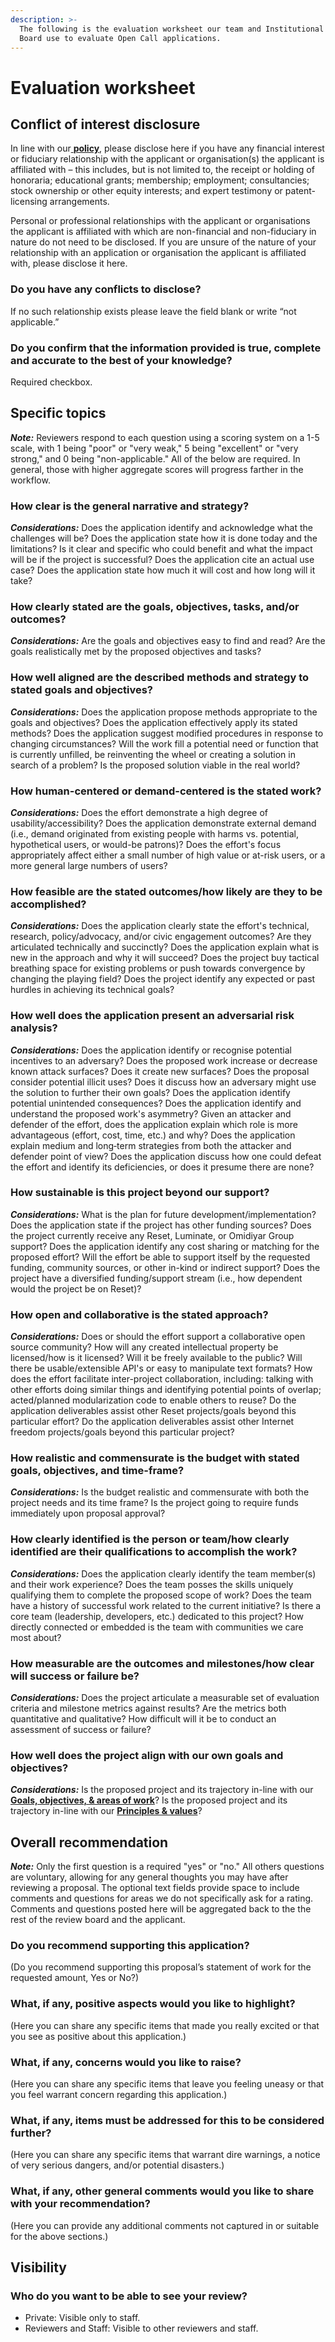 ```yaml
---
description: >-
  The following is the evaluation worksheet our team and Institutional Review
  Board use to evaluate Open Call applications.
---
```


# Evaluation worksheet

## Conflict of interest disclosure

In line with our[ **policy**](https://guide.reset.tech/for-reviewers/conflict-of-interest-policy-for-reviewers), please disclose here if you have any financial interest or fiduciary relationship with the applicant or organisation\(s\) the applicant is affiliated with – this includes, but is not limited to, the receipt or holding of honoraria; educational grants; membership; employment; consultancies; stock ownership or other equity interests; and expert testimony or patent-licensing arrangements.

Personal or professional relationships with the applicant or organisations the applicant is affiliated with which are non-financial and non-fiduciary in nature do not need to be disclosed. If you are unsure of the nature of your relationship with an application or organisation the applicant is affiliated with, please disclose it here.

### Do you have any conflicts to disclose?

If no such relationship exists please leave the field blank or write “not applicable.”

### Do you confirm that the information provided is true, complete and accurate to the best of your knowledge?

Required checkbox.

## Specific topics

_**Note:**_ Reviewers respond to each question using a scoring system on a 1-5 scale, with 1 being "poor" or "very weak," 5 being "excellent" or "very strong," and 0 being "non-applicable." All of the below are required. In general, those with higher aggregate scores will progress farther in the workflow.

### How clear is the general narrative and strategy?

_**Considerations:**_ Does the application identify and acknowledge what the challenges will be? Does the application state how it is done today and the limitations? Is it clear and specific who could benefit and what the impact will be if the project is successful? Does the application cite an actual use case? Does the application state how much it will cost and how long will it take?

### How clearly stated are the goals, objectives, tasks, and/or outcomes?

_**Considerations:**_ Are the goals and objectives easy to find and read? Are the goals realistically met by the proposed objectives and tasks?

### How well aligned are the described methods and strategy to stated goals and objectives?

_**Considerations:**_ Does the application propose methods appropriate to the goals and objectives? Does the application effectively apply its stated methods? Does the application suggest modified procedures in response to changing circumstances? Will the work fill a potential need or function that is currently unfilled, be reinventing the wheel or creating a solution in search of a problem? Is the proposed solution viable in the real world?

### How human-centered or demand-centered is the stated work?

_**Considerations:**_ Does the effort demonstrate a high degree of usability/accessibility? Does the application demonstrate external demand \(i.e., demand originated from existing people with harms vs. potential, hypothetical users, or would-be patrons\)? Does the effort's focus appropriately affect either a small number of high value or at-risk users, or a more general large numbers of users?

### How feasible are the stated outcomes/how likely are they to be accomplished?

_**Considerations:**_ Does the application clearly state the effort's technical, research, policy/advocacy, and/or civic engagement outcomes? Are they articulated technically and succinctly? Does the application explain what is new in the approach and why it will succeed? Does the project buy tactical breathing space for existing problems or push towards convergence by changing the playing field? Does the project identify any expected or past hurdles in achieving its technical goals?

### How well does the application present an adversarial risk analysis?

_**Considerations:**_ Does the application identify or recognise potential incentives to an adversary? Does the proposed work increase or decrease known attack surfaces? Does it create new surfaces? Does the proposal consider potential illicit uses? Does it discuss how an adversary might use the solution to further their own goals? Does the application identify potential unintended consequences? Does the application identify and understand the proposed work's asymmetry? Given an attacker and defender of the effort, does the application explain which role is more advantageous \(effort, cost, time, etc.\) and why? Does the application explain medium and long‐term strategies from both the attacker and defender point of view? Does the application discuss how one could defeat the effort and identify its deficiencies, or does it presume there are none?

### How sustainable is this project beyond our support?

_**Considerations:**_ What is the plan for future development/implementation? Does the application state if the project has other funding sources? Does the project currently receive any Reset, Luminate, or Omidiyar Group support? Does the application identify any cost sharing or matching for the proposed effort? Will the effort be able to support itself by the requested funding, community sources, or other in-kind or indirect support? Does the project have a diversified funding/support stream \(i.e., how dependent would the project be on Reset\)?

### How open and collaborative is the stated approach?

_**Considerations:**_ Does or should the effort support a collaborative open source community? How will any created intellectual property be licensed/how is it licensed? Will it be freely available to the public? Will there be usable/extensible API's or easy to manipulate text formats? How does the effort facilitate inter-project collaboration, including: talking with other efforts doing similar things and identifying potential points of overlap; acted/planned modularization code to enable others to reuse? Do the application deliverables assist other Reset projects/goals beyond this particular effort? Do the application deliverables assist other Internet freedom projects/goals beyond this particular project?

### How realistic and commensurate is the budget with stated goals, objectives, and time-frame?

_**Considerations:**_ Is the budget realistic and commensurate with both the project needs and its time frame? Is the project going to require funds immediately upon proposal approval?

### How clearly identified is the person or team/how clearly identified are their qualifications to accomplish the work?

_**Considerations:**_ Does the application clearly identify the team member\(s\) and their work experience? Does the team posses the skills uniquely qualifying them to complete the proposed scope of work? Does the team have a history of successful work related to the current initiative? Is there a core team \(leadership, developers, etc.\) dedicated to this project? How directly connected or embedded is the team with communities we care most about?

### How measurable are the outcomes and milestones/how clear will success or failure be?

_**Considerations:**_ Does the project articulate a measurable set of evaluation criteria and milestone metrics against results? Are the metrics both quantitative and qualitative? How difficult will it be to conduct an assessment of success or failure?

### How well does the project align with our own goals and objectives?

_**Considerations:**_ Is the proposed project and its trajectory in-line with our [**Goals, objectives, & areas of work**](https://guide.reset.tech/introduction/goals-objectives)? Is the proposed project and its trajectory in-line with our [**Principles & values**](https://guide.reset.tech/introduction/principles-values)?

## Overall recommendation

_**Note:**_ Only the first question is a required "yes" or "no." All others questions are voluntary, allowing for any general thoughts you may have after reviewing a proposal. The optional text fields provide space to include comments and questions for areas we do not specifically ask for a rating. Comments and questions posted here will be aggregated back to the the rest of the review board and the applicant.

### Do you recommend supporting this application?

\(Do you recommend supporting this proposal’s statement of work for the requested amount, Yes or No?\)

### What, if any, positive aspects would you like to highlight?

\(Here you can share any specific items that made you really excited or that you see as positive about this application.\)

### What, if any, concerns would you like to raise?

\(Here you can share any specific items that leave you feeling uneasy or that you feel warrant concern regarding this application.\)

### What, if any, items must be addressed for this to be considered further?

\(Here you can share any specific items that warrant dire warnings, a notice of very serious dangers, and/or potential disasters.\)

### What, if any, other general comments would you like to share with your recommendation?

\(Here you can provide any additional comments not captured in or suitable for the above sections.\)

## Visibility

### Who do you want to be able to see your review?

* Private: Visible only to staff.
* Reviewers and Staff: Visible to other reviewers and staff.




